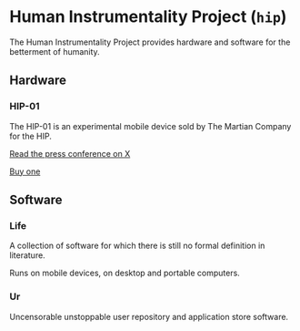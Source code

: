 # Human Instrumentality Project (`hip`)

The Human Instrumentality Project provides
hardware and software for the betterment of
humanity.

## Hardware

### HIP-01
The HIP-01 is an experimental mobile device
sold by The Martian Company for the HIP.

[Read the press conference on X](
  https://x.com/truocolo/status/1800569607821959387)

[Buy one](
  https://www.paypal.com/ncp/payment/49L4HCVHW26V2)

## Software

### Life

A collection of software for which there is still no formal
definition in literature.

Runs on mobile devices, on desktop and portable computers.

### Ur

Uncensorable unstoppable user repository and application store software.
